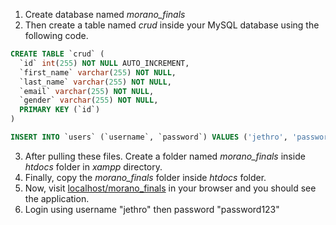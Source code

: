 1. Create database named *morano_finals* 
2. Then create a table named *crud* inside your MySQL database using the following code.

```sql
CREATE TABLE `crud` (
  `id` int(255) NOT NULL AUTO_INCREMENT,
  `first_name` varchar(255) NOT NULL,
  `last_name` varchar(255) NOT NULL,
  `email` varchar(255) NOT NULL,
  `gender` varchar(255) NOT NULL,
  PRIMARY KEY (`id`)
)

INSERT INTO `users` (`username`, `password`) VALUES ('jethro', 'password123');

```
3. After pulling these files. Create a folder named *morano_finals* inside *htdocs* folder in *xampp* directory.
4. Finally, copy the *morano_finals* folder inside *htdocs* folder.
5. Now, visit [localhost/morano_finals](http://localhost/morano_finals) in your browser and you should see the application.
6. Login using username "jethro" then password "password123"